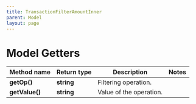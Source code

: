 ```yaml
---
title: TransactionFilterAmountInner
parent: Model
layout: page
---
```


# Model Getters

Method name | Return type | Description | Notes
------------ | ------------- | ------------- | -------------
**getOp()** | **string** | Filtering operation. |
**getValue()** | **string** | Value of the operation. |

